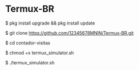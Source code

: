 # Termux-BR
$ pkg install upgrade && pkg install update

$ git clone https://github.com/12345678MNIN/Termux-BR.git

$ cd contador-visitas

$ chmod +x termux_simulator.sh

$ ./termux_simulator.sh
